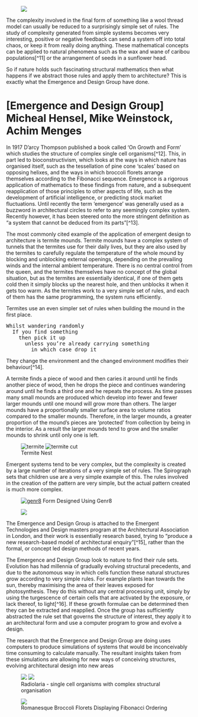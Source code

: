 <figure>
<img src="{{ site.baseurl }}/assets/15/diss/36-caribou.jpg" />
</figure>
<p class="inter-paragraph">The complexity involved in the final form of something like a wool thread model can usually be reduced to a surprisingly simple set of rules. The study of complexity generated from simple systems becomes very interesting, positive or negative feedback can send a system off into total chaos, or keep it from really doing anything. These mathematical concepts can be applied to natural phenomena such as the wax and wane of caribou populations[^11] or the arrangement of seeds in a sunflower head.</p>
<p class="inter-paragraph">So if nature holds such fascinating structural mathematics then what happens if we abstract those rules and apply them to architecture? This is exactly what the Emergence and Design Group have done.</p>
<h1 id="emergence">[Emergence and Design Group] Micheal Hensel, Mike Weinstock, Achim Menges</h1>

In 1917 D’arcy Thompson published a book called ‘On Growth and Form’ which studies the structure of complex single cell organisms[^12]. This, in part led to bioconstructivism, which looks at the ways in which nature has organised itself, such as the tessellation of pine cone ‘scales’ based on opposing helixes, and the ways in which broccoli florets arrange themselves according to the Fibonacci sequence. Emergence is a rigorous application of mathematics to these findings from nature, and a subsequent reapplication of those principles to other aspects of life, such as the development of artificial intelligence, or predicting stock market fluctuations. Until recently the term ‘emergence’ was generally used as a buzzword in architectural circles to refer to any seemingly complex system. Recently however, it has been steered onto the more stringent definition as “a system that cannot be deduced from its parts”[^13].

The most commonly cited example of the application of emergent design to architecture is termite mounds. Termite mounds have a complex system of tunnels that the termites use for their daily lives, but they are also used by the termites to carefully regulate the temperature of the whole mound by blocking and unblocking external openings, depending on the prevailing winds and the internal ambient temperature. There is no central control from the queen, and the termites themselves have no concept of the global situation, but as the termites are essentially identical, if one of them gets cold then it simply blocks up the nearest hole, and then unblocks it when it gets too warm. As the termites work to a very simple set of rules, and each of them has the same programming, the system runs efficiently.

Termites use an even simpler set of rules when building the mound in the first place.

<pre>Whilst wandering randomly
  If you find something
    then pick it up
      unless you’re already carrying something
        in which case drop it
</pre>
They change the environment and the changed environment modifies their behaviour[^14].

A termite finds a piece of wood and then caries it around until he finds another piece of wood, then he drops the piece and continues wandering around until he finds a third one and he repeats the process. As time passes many small mounds are produced which develop into fewer and fewer larger mounds until one mound will grow more than others. The larger mounds have a proportionally smaller surface area to volume ratios compared to the smaller mounds. Therefore, in the larger mounds, a greater proportion of the mound’s pieces are ‘protected’ from collection by being in the interior. As a result the larger mounds tend to grow and the smaller mounds to shrink until only one is left.

<figure>
<img src="{{ site.baseurl }}/assets/15/diss/termite.jpg" alt="termite" />
<img src="{{ site.baseurl }}/assets/15/diss/termite-cut.jpg" alt="termite cut" />
<figcaption>
Termite Nest
</figcaption>
</figure>

Emergent systems tend to be very complex, but the complexity is created by a large number of iterations of a very simple set of rules. The Spirograph sets that children use are a very simple example of this. The rules involved in the creation of the pattern are very simple, but the actual pattern created is much more complex.

<figure>
<a href="/wordpress/wp-content/uploads/2015/10/genr8.jpg" rel="attachment wp-att-1968"><img src="{{ site.baseurl }}/assets/15/diss/genr8.jpg" alt="genr8" ></a> Form Designed Using Genr8
</figure>

<figure class="half-width left">
<img src="{{ site.baseurl }}/assets/15/diss/darchy-1.jpg" >
</figure>

The Emergence and Design Group is attached to the Emergent Technologies and Design masters program at the Architectural Association in London, and their work is essentially research based, trying to “produce a new research-based model of architectural enquiry”[^15], rather than the formal, or concept led design methods of recent years.

The Emergence and Design Group look to nature to find their rule sets. Evolution has had millennia of gradually evolving structural precedents, and due to the autonomous way in which cells function these natural structures grow according to very simple rules. For example plants lean towards the sun, thereby maximising the area of their leaves exposed for photosynthesis. They do this without any central processing unit, simply by using the turgescence of certain cells that are activated by the exposure, or lack thereof, to light[^16]. If these growth formulae can be determined then they can be extracted and reapplied. Once the group has sufficiently abstracted the rule set that governs the structure of interest, they apply it to an architectural form and use a computer program to grow and evolve a design.

The research that the Emergence and Design Group are doing uses computers to produce simulations of systems that would be inconceivably time consuming to calculate manually. The resultant insights taken from these simulations are allowing for new ways of conceiving structures, evolving architectural design into new areas

<figure>
<img src="{{ site.baseurl }}/assets/15/diss/conerad1.png"/>
<img src="{{ site.baseurl }}/assets/15/diss/conerad21.png"/>
<figcaption>
Radiolaria - single cell organisms with complex structural organisation
</figcaption>
</figure>

<figure>
<img src="{{ site.baseurl }}/assets/15/diss/brocoli.jpg"/>
<figcaption>
Romanesque Broccoli Florets Displaying Fibonacci Ordering
</figcaption>
</figure>
